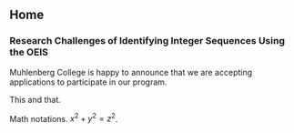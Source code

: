 ## Home

### Research Challenges of Identifying Integer Sequences Using the OEIS

Muhlenberg College is happy to announce that we are accepting applications to participate in our program. 

This and that.

Math notations. $x^2 + y^2 = z^2$. 
